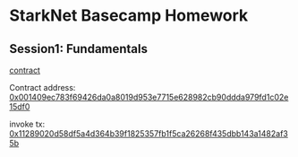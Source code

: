 # StarkNet Basecamp Homework 

## Session1: Fundamentals 

[contract](/test/src/example.cairo)

Contract address: [0x001409ec783f69426da0a8019d953e7715e628982cb90ddda979fd1c02e15df0](https://testnet.starkscan.co/contract/0x001409ec783f69426da0a8019d953e7715e628982cb90ddda979fd1c02e15df0)

invoke tx:
[0x11289020d58df5a4d364b39f1825357fb1f5ca26268f435dbb143a1482af35b](https://testnet.starkscan.co/tx/0x11289020d58df5a4d364b39f1825357fb1f5ca26268f435dbb143a1482af35b)